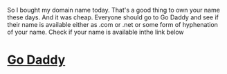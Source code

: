 So I bought my domain name today.  That's a good thing to own your name these days.  And it was cheap.  Everyone should go to Go Daddy and see if their name is available either as .com or .net or some form of hyphenation of your name.  Check if your name is available inthe link below </p>

<h1><a href https://www.godaddy.com/offers/default.aspx?isc=cjc99com&tmskey=1dom_03&cvosrc=affiliate.cj.7790004> Go Daddy </a></h1>
